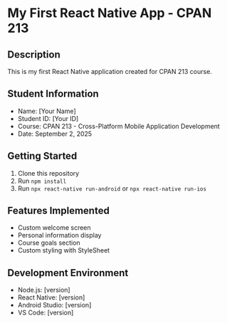 # My First React Native App - CPAN 213
## Description
This is my first React Native application created for CPAN 213 course.
## Student Information
- Name: [Your Name]
- Student ID: [Your ID]
- Course: CPAN 213 - Cross-Platform Mobile Application Development
- Date: September 2, 2025
## Getting Started
1. Clone this repository
2. Run `npm install`
3. Run `npx react-native run-android` or `npx react-native run-ios`
## Features Implemented
- Custom welcome screen
- Personal information display
- Course goals section
- Custom styling with StyleSheet
## Development Environment
- Node.js: [version]
- React Native: [version]
- Android Studio: [version]
- VS Code: [version]
